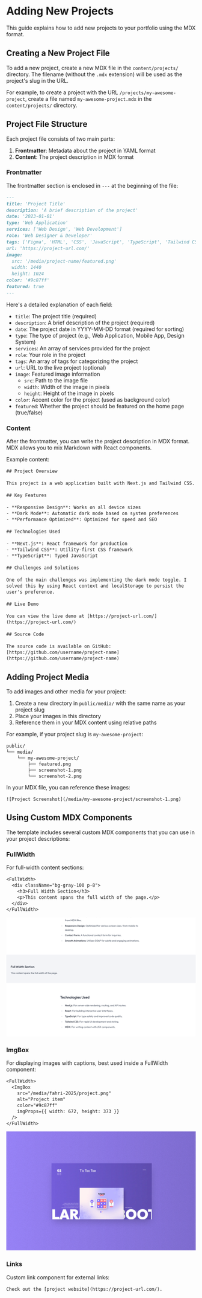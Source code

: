 # Adding New Projects

This guide explains how to add new projects to your portfolio using the MDX format.

## Creating a New Project File

To add a new project, create a new MDX file in the `content/projects/` directory. The filename (without the `.mdx` extension) will be used as the project's slug in the URL.

For example, to create a project with the URL `/projects/my-awesome-project`, create a file named `my-awesome-project.mdx` in the `content/projects/` directory.

## Project File Structure

Each project file consists of two main parts:

1. **Frontmatter**: Metadata about the project in YAML format
2. **Content**: The project description in MDX format

### Frontmatter

The frontmatter section is enclosed in `---` at the beginning of the file:

```md
---
title: 'Project Title'
description: 'A brief description of the project'
date: '2023-01-01'
type: 'Web Application'
services: ['Web Design', 'Web Development']
role: 'Web Designer & Developer'
tags: ['Figma', 'HTML', 'CSS', 'JavaScript', 'TypeScript', 'Tailwind CSS', 'React', 'Next.js']
url: 'https://project-url.com/'
image:
  src: '/media/project-name/featured.png'
  width: 1440
  height: 1024
color: '#9c87ff'
featured: true
---
```

Here's a detailed explanation of each field:

- `title`: The project title (required)
- `description`: A brief description of the project (required)
- `date`: The project date in YYYY-MM-DD format (required for sorting)
- `type`: The type of project (e.g., Web Application, Mobile App, Design System)
- `services`: An array of services provided for the project
- `role`: Your role in the project
- `tags`: An array of tags for categorizing the project
- `url`: URL to the live project (optional)
- `image`: Featured image information
    - `src`: Path to the image file
    - `width`: Width of the image in pixels
    - `height`: Height of the image in pixels
- `color`: Accent color for the project (used as background color)
- `featured`: Whether the project should be featured on the home page (true/false)

### Content

After the frontmatter, you can write the project description in MDX format. MDX allows you to mix Markdown with React components.

Example content:

```mdx
## Project Overview

This project is a web application built with Next.js and Tailwind CSS.

## Key Features

- **Responsive Design**: Works on all device sizes
- **Dark Mode**: Automatic dark mode based on system preferences
- **Performance Optimized**: Optimized for speed and SEO

## Technologies Used

- **Next.js**: React framework for production
- **Tailwind CSS**: Utility-first CSS framework
- **TypeScript**: Typed JavaScript

## Challenges and Solutions

One of the main challenges was implementing the dark mode toggle. I solved this by using React context and localStorage to persist the user's preference.

## Live Demo

You can view the live demo at [https://project-url.com/](https://project-url.com/)

## Source Code

The source code is available on GitHub: [https://github.com/username/project-name](https://github.com/username/project-name)
```

## Adding Project Media

To add images and other media for your project:

1. Create a new directory in `public/media/` with the same name as your project slug
2. Place your images in this directory
3. Reference them in your MDX content using relative paths

For example, if your project slug is `my-awesome-project`:

```
public/
└── media/
    └── my-awesome-project/
        ├── featured.png
        ├── screenshot-1.png
        └── screenshot-2.png
```

In your MDX file, you can reference these images:

```mdx
![Project Screenshot](/media/my-awesome-project/screenshot-1.png)
```

## Using Custom MDX Components

The template includes several custom MDX components that you can use in your project descriptions:

### FullWidth

For full-width content sections:

```mdx
<FullWidth>
  <div className="bg-gray-100 p-8">
    <h3>Full Width Section</h3>
    <p>This content spans the full width of the page.</p>
  </div>
</FullWidth>
```

![FullWidth](img/full-width.png)

### ImgBox

For displaying images with captions, best used inside a FullWidth component:

```mdx
<FullWidth>
  <ImgBox
    src="/media/fahri-2025/project.png"
    alt="Project item"
    color="#9c87ff"
    imgProps={{ width: 672, height: 373 }}
  />
</FullWidth>
```

![ImgBox](img/img-box.png)



### Links

Custom link component for external links:

```mdx
Check out the [project website](https://project-url.com/).
```
